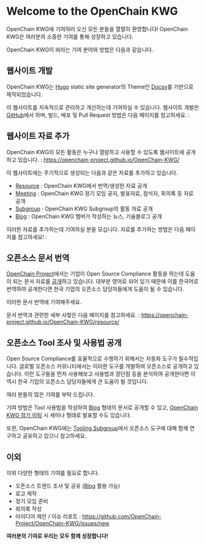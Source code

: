 # Welcome to the OpenChain KWG

OpenChain KWG에 기여하러 오신 모든 분들을 열렬히 환영합니다! OpenChain KWG은 여러분의 소중한 기여를 통해 성장하고 있습니다. 

OpenChain KWG이 바라는 기여 분야와 방법은 다음과 같습니다. 

## 웹사이트 개발

OpenChain KWG는 [Hugo](https://gohugo.io/) static site generator의 Theme인 [Docsy](https://www.docsy.dev/docs/)를 기반으로 제작되었습니다. 

이 웹사이트를 지속적으로 관리하고 개선하는데 기여하실 수 있습니다. 웹사이트 개발은 [GitHub](https://github.com/OpenChain-Project/OpenChain-KWG)에서 하며, 빌드, 배포 및 Pull Request 방법은 다음 페이지를 참고하세요. :  

## 웹사이트 자료 추가

OpenChain KWG의 모든 활동은 누구나 열람하고 사용할 수 있도록 웹사이트에 공개하고 있습니다. : https://openchain-project.github.io/OpenChain-KWG/

이 웹사이트에는 주기적으로 생성되는 다음과 같은 자료를 추가하고 있습니다. 

* [Resource](https://openchain-project.github.io/OpenChain-KWG/resource/) : OpenChain KWG에서 번역/생성한 자료 공개
* [Meeting](https://openchain-project.github.io/OpenChain-KWG/meeting/) : OpenChain KWG 정기 모임 공지, 발표자료, 참석자, 회의록 등 자료 공개
* [Subgroup](https://openchain-project.github.io/OpenChain-KWG/subgroup/) : OpenChain KWG Subgroup의 활동 자료 공개
* [Blog](https://openchain-project.github.io/OpenChain-KWG/blog/) : OpenChain KWG 멤버가 작성하는 뉴스, 기술블로그 공개

이러한 자료를 추가하는데 기여하실 분을 모십니다. 자료를 추가하는 방법은 다음 페이지를 참고하세요! : 

## 오픈소스 문서 번역

[OpenChain Project](https://www.openchainproject.org/)에서는 기업이 Open Source Compliance 활동을 하는데 도움이 되는 문서 자료를 [공개](https://www.openchainproject.org/resources)하고 있습니다. 대부분 영어로 되어 있기 때문에 이를 한국어로 번역하여 공개한다면 한국 기업의 오픈소스 담당자들에게 도움이 될 수 있습니다. 

이러한 문서 번역에 기여해주세요. 

문서 번역과 관련한 세부 사핳은 다음 페이지를 참고하세요. : https://openchain-project.github.io/OpenChain-KWG/resource/

## 오픈소스 Tool 조사 및 사용법 공개

Open Source Compliance를 효율적으로 수행하기 위해서는 자동화 도구가 필수적입니다. 글로벌 오픈소스 커뮤니티에서는 이러한 도구를 개발하여 오픈소스로 공개하고 있습니다. 이런 도구들을 먼저 사용해보고 사용법과 장단점 등을 분석하여 공개한다면 이 역시 한국 기업의 오픈소스 담당자들에게 큰 도움이 될 것입니다. 

여러 분들의 많은 기여를 부탁 드립니다. 

기여 방법은 Tool 사용법을 작성하여 [Blog](https://openchain-project.github.io/OpenChain-KWG/blog/) 형태의 문서로 공개할 수 있고, [OpenChain KWG 정기 미팅](https://openchain-project.github.io/OpenChain-KWG/meeting/) 시 세미나 형태로 발표할 수도 있습니다. 

또한, OpenChain KWG에는 [Tooling Subgroup](https://openchain-project.github.io/OpenChain-KWG/subgroup/tooling/)에서 오픈소스 도구에 대해 함께 연구하고 공유하고 있으니 참고하세요. 

## 이외

이외 다양한 형태의 기여를 필요로 합니다. 

* 오픈소스 트렌드 조사 및 공유 ([Blog](https://openchain-project.github.io/OpenChain-KWG/blog/) 활용 가능)
* 로고 제작
* 정기 모임 준비
* 회의록 작성
* 아이디어 제안 / 이슈 리포트 : https://github.com/OpenChain-Project/OpenChain-KWG/issues/new


**여러분의 기여로 우리는 모두 함께 성장합니다!**
